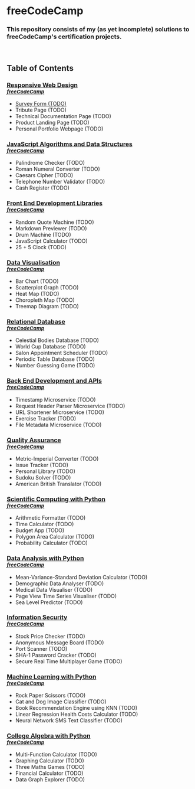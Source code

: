 # freeCodeCamp
### This repository consists of my (as yet incomplete) solutions to freeCodeCamp's certification projects.

<br/>

## Table of Contents
### **[Responsive Web Design](/responsive-web-design/)**<br/><sup><a href="https://www.freecodecamp.org/learn/2022/responsive-web-design/">*freeCodeCamp*</a></sup>
  - [Survey Form (TODO)](/responsive-web-design/survey-form/)
  - Tribute Page (TODO)
  - Technical Documentation Page (TODO)
  - Product Landing Page (TODO)
  - Personal Portfolio Webpage (TODO)

### **[JavaScript Algorithms and Data Structures](/javascript-algorithms-and-data-structures/)**<br/><sup><a href="https://www.freecodecamp.org/learn/javascript-algorithms-and-data-structures/">*freeCodeCamp*</a></sup>
  - Palindrome Checker (TODO)
  - Roman Numeral Converter (TODO)
  - Caesars Cipher (TODO)
  - Telephone Number Validator (TODO)
  - Cash Register (TODO)

### **[Front End Development Libraries](/front-end-development-libraries/)**<br/><sup><a href="https://www.freecodecamp.org/learn/front-end-development-libraries/">*freeCodeCamp*</a></sup>
  - Random Quote Machine (TODO)
  - Markdown Previewer (TODO)
  - Drum Machine (TODO)
  - JavaScript Calculator (TODO)
  - 25 + 5 Clock (TODO)

### **[Data Visualisation](/data-visualisation/)**<br/><sup><a href="https://www.freecodecamp.org/learn/data-visualization/">*freeCodeCamp*</a></sup>
  - Bar Chart (TODO)
  - Scatterplot Graph (TODO)
  - Heat Map (TODO)
  - Choropleth Map (TODO)
  - Treemap Diagram (TODO)

### **[Relational Database](/relational-database/)**<br/><sup><a href="https://www.freecodecamp.org/learn/relational-database/">*freeCodeCamp*</a></sup>
  - Celestial Bodies Database (TODO)
  - World Cup Database (TODO)
  - Salon Appointment Scheduler (TODO)
  - Periodic Table Database (TODO)
  - Number Guessing Game (TODO)

### **[Back End Development and APIs](/back-end-development-and-apis/)**<br/><sup><a href="https://www.freecodecamp.org/learn/back-end-development-and-apis/">*freeCodeCamp*</a></sup>
  - Timestamp Microservice (TODO)
  - Request Header Parser Microservice (TODO)
  - URL Shortener Microservice (TODO)
  - Exercise Tracker (TODO)
  - File Metadata Microservice (TODO)

### **[Quality Assurance](/quality-assurance/)**<br/><sup><a href="https://www.freecodecamp.org/learn/quality-assurance/">*freeCodeCamp*</a></sup>
  - Metric-Imperial Converter (TODO)
  - Issue Tracker (TODO)
  - Personal Library (TODO)
  - Sudoku Solver (TODO)
  - American British Translator (TODO)

### **[Scientific Computing with Python](/scientific-computing-with-python/)**<br/><sup><a href="https://www.freecodecamp.org/learn/scientific-computing-with-python/">*freeCodeCamp*</a></sup>
  - Arithmetic Formatter (TODO)
  - Time Calculator (TODO)
  - Budget App (TODO)
  - Polygon Area Calculator (TODO)
  - Probability Calculator (TODO)

### **[Data Analysis with Python](/data-analysis-with-python/)**<br/><sup><a href="https://www.freecodecamp.org/learn/data-analysis-with-python/">*freeCodeCamp*</a></sup>
  - Mean-Variance-Standard Deviation Calculator (TODO)
  - Demographic Data Analyser (TODO)
  - Medical Data Visualiser (TODO)
  - Page View Time Series Visualiser (TODO)
  - Sea Level Predictor (TODO)

### **[Information Security](/information-security/)**<br/><sup><a href="https://www.freecodecamp.org/learn/information-security/">*freeCodeCamp*</a></sup>
  - Stock Price Checker (TODO)
  - Anonymous Message Board (TODO)
  - Port Scanner (TODO)
  - SHA-1 Password Cracker (TODO)
  - Secure Real Time Multiplayer Game (TODO)

### **[Machine Learning with Python](/machine-learning-with-python/)**<br/><sup><a href="https://www.freecodecamp.org/learn/machine-learning-with-python/">*freeCodeCamp*</a></sup>
  - Rock Paper Scissors (TODO)
  - Cat and Dog Image Classifier (TODO)
  - Book Recommendation Engine using KNN (TODO)
  - Linear Regression Health Costs Calculator (TODO)
  - Neural Network SMS Text Classifier (TODO)

### **[College Algebra with Python](/college-algebra-with-python/)**<br/><sup><a href="https://www.freecodecamp.org/learn/college-algebra-with-python/">*freeCodeCamp*</a></sup>
  - Multi-Function Calculator (TODO)
  - Graphing Calculator (TODO)
  - Three Maths Games (TODO)
  - Financial Calculator (TODO)
  - Data Graph Explorer (TODO)
